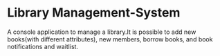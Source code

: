 # Library Management-System

A console application to manage a library.It is possible to add new books(with different attributes), new members, borrow books, and book notifications and waitlist.
